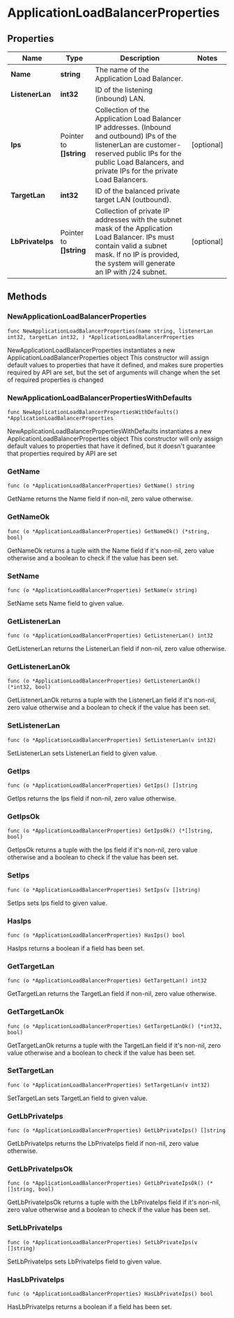 # ApplicationLoadBalancerProperties

## Properties

|Name | Type | Description | Notes|
|------------ | ------------- | ------------- | -------------|
|**Name** | **string** | The name of the Application Load Balancer. | |
|**ListenerLan** | **int32** | ID of the listening (inbound) LAN. | |
|**Ips** | Pointer to **[]string** | Collection of the Application Load Balancer IP addresses. (Inbound and outbound) IPs of the listenerLan are customer-reserved public IPs for the public Load Balancers, and private IPs for the private Load Balancers. | [optional] |
|**TargetLan** | **int32** | ID of the balanced private target LAN (outbound). | |
|**LbPrivateIps** | Pointer to **[]string** | Collection of private IP addresses with the subnet mask of the Application Load Balancer. IPs must contain valid a subnet mask. If no IP is provided, the system will generate an IP with /24 subnet. | [optional] |

## Methods

### NewApplicationLoadBalancerProperties

`func NewApplicationLoadBalancerProperties(name string, listenerLan int32, targetLan int32, ) *ApplicationLoadBalancerProperties`

NewApplicationLoadBalancerProperties instantiates a new ApplicationLoadBalancerProperties object
This constructor will assign default values to properties that have it defined,
and makes sure properties required by API are set, but the set of arguments
will change when the set of required properties is changed

### NewApplicationLoadBalancerPropertiesWithDefaults

`func NewApplicationLoadBalancerPropertiesWithDefaults() *ApplicationLoadBalancerProperties`

NewApplicationLoadBalancerPropertiesWithDefaults instantiates a new ApplicationLoadBalancerProperties object
This constructor will only assign default values to properties that have it defined,
but it doesn't guarantee that properties required by API are set

### GetName

`func (o *ApplicationLoadBalancerProperties) GetName() string`

GetName returns the Name field if non-nil, zero value otherwise.

### GetNameOk

`func (o *ApplicationLoadBalancerProperties) GetNameOk() (*string, bool)`

GetNameOk returns a tuple with the Name field if it's non-nil, zero value otherwise
and a boolean to check if the value has been set.

### SetName

`func (o *ApplicationLoadBalancerProperties) SetName(v string)`

SetName sets Name field to given value.


### GetListenerLan

`func (o *ApplicationLoadBalancerProperties) GetListenerLan() int32`

GetListenerLan returns the ListenerLan field if non-nil, zero value otherwise.

### GetListenerLanOk

`func (o *ApplicationLoadBalancerProperties) GetListenerLanOk() (*int32, bool)`

GetListenerLanOk returns a tuple with the ListenerLan field if it's non-nil, zero value otherwise
and a boolean to check if the value has been set.

### SetListenerLan

`func (o *ApplicationLoadBalancerProperties) SetListenerLan(v int32)`

SetListenerLan sets ListenerLan field to given value.


### GetIps

`func (o *ApplicationLoadBalancerProperties) GetIps() []string`

GetIps returns the Ips field if non-nil, zero value otherwise.

### GetIpsOk

`func (o *ApplicationLoadBalancerProperties) GetIpsOk() (*[]string, bool)`

GetIpsOk returns a tuple with the Ips field if it's non-nil, zero value otherwise
and a boolean to check if the value has been set.

### SetIps

`func (o *ApplicationLoadBalancerProperties) SetIps(v []string)`

SetIps sets Ips field to given value.

### HasIps

`func (o *ApplicationLoadBalancerProperties) HasIps() bool`

HasIps returns a boolean if a field has been set.

### GetTargetLan

`func (o *ApplicationLoadBalancerProperties) GetTargetLan() int32`

GetTargetLan returns the TargetLan field if non-nil, zero value otherwise.

### GetTargetLanOk

`func (o *ApplicationLoadBalancerProperties) GetTargetLanOk() (*int32, bool)`

GetTargetLanOk returns a tuple with the TargetLan field if it's non-nil, zero value otherwise
and a boolean to check if the value has been set.

### SetTargetLan

`func (o *ApplicationLoadBalancerProperties) SetTargetLan(v int32)`

SetTargetLan sets TargetLan field to given value.


### GetLbPrivateIps

`func (o *ApplicationLoadBalancerProperties) GetLbPrivateIps() []string`

GetLbPrivateIps returns the LbPrivateIps field if non-nil, zero value otherwise.

### GetLbPrivateIpsOk

`func (o *ApplicationLoadBalancerProperties) GetLbPrivateIpsOk() (*[]string, bool)`

GetLbPrivateIpsOk returns a tuple with the LbPrivateIps field if it's non-nil, zero value otherwise
and a boolean to check if the value has been set.

### SetLbPrivateIps

`func (o *ApplicationLoadBalancerProperties) SetLbPrivateIps(v []string)`

SetLbPrivateIps sets LbPrivateIps field to given value.

### HasLbPrivateIps

`func (o *ApplicationLoadBalancerProperties) HasLbPrivateIps() bool`

HasLbPrivateIps returns a boolean if a field has been set.



